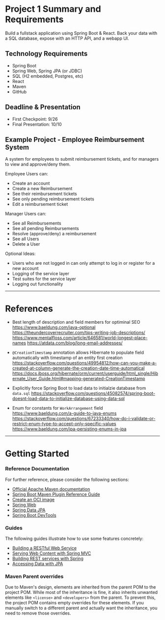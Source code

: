 # Project 1 Summary and Requirements
Build a fullstack application using Spring Boot & React. Back your data with a SQL database, expose with an HTTP API, and a webapp UI.

## Technology Requirements
- Spring Boot
- Spring Web, Spring JPA (or JDBC)
- SQL (H2 embedded, Postgres, etc)
- React
- Maven
- GitHub

## Deadline & Presentation
- First Checkpoint: 9/26
- Final Presentation: 10/10

## Example Project - Employee Reimbursement System
A system for employees to submit reimbursement tickets, and for managers to view and approve/deny them.

Employee Users can:
- Create an account
- Create a new Reimbursement
- See their reimbursement tickets
- See only pending reimbursement tickets
- Edit a reimbursement ticket

Manager Users can:
- See all Reimbursements
- See all pending Reimbursements
- Resolve (approve/deny) a reimbursement
- See all Users
- Delete a User

Optional Ideas:
- Users who are not logged in can only attempt to log in or register for a new account
- Logging of the service layer
- Test suites for the service layer
- Logging out functionality

- - - 
# References

* Best length of description and field members for optiminal SEO 
https://www.baeldung.com/java-optional
https://theundercoverrecruiter.com/tips-writing-job-descriptions/
https://www.mentalfloss.com/article/646581/world-longest-place-names
https://atdata.com/blog/long-email-addresses/

* `@CreationTimestamp` annotation allows Hibernate to populate field automatically with timestamp of an entity first creation
https://stackoverflow.com/questions/49954812/how-can-you-make-a-created-at-column-generate-the-creation-date-time-automatical
https://docs.jboss.org/hibernate/orm/current/userguide/html_single/Hibernate_User_Guide.html#mapping-generated-CreationTimestamp

* Explicitly force Spring Boot to load data to initialzie database from `data.sql`
https://stackoverflow.com/questions/45082574/spring-boot-doesnt-load-data-to-initialize-database-using-data-sql

* Enum for constants for `WorkArrangement` field
https://www.baeldung.com/a-guide-to-java-enums 
https://stackoverflow.com/questions/67233340/how-do-i-validate-or-restrict-enum-type-to-accept-only-specific-values
https://www.baeldung.com/jpa-persisting-enums-in-jpa
- - -

# Getting Started

### Reference Documentation
For further reference, please consider the following sections:

* [Official Apache Maven documentation](https://maven.apache.org/guides/index.html)
* [Spring Boot Maven Plugin Reference Guide](https://docs.spring.io/spring-boot/3.5.6/maven-plugin)
* [Create an OCI image](https://docs.spring.io/spring-boot/3.5.6/maven-plugin/build-image.html)
* [Spring Web](https://docs.spring.io/spring-boot/3.5.6/reference/web/servlet.html)
* [Spring Data JPA](https://docs.spring.io/spring-boot/3.5.6/reference/data/sql.html#data.sql.jpa-and-spring-data)
* [Spring Boot DevTools](https://docs.spring.io/spring-boot/3.5.6/reference/using/devtools.html)

### Guides
The following guides illustrate how to use some features concretely:

* [Building a RESTful Web Service](https://spring.io/guides/gs/rest-service/)
* [Serving Web Content with Spring MVC](https://spring.io/guides/gs/serving-web-content/)
* [Building REST services with Spring](https://spring.io/guides/tutorials/rest/)
* [Accessing Data with JPA](https://spring.io/guides/gs/accessing-data-jpa/)

### Maven Parent overrides

Due to Maven's design, elements are inherited from the parent POM to the project POM.
While most of the inheritance is fine, it also inherits unwanted elements like `<license>` and `<developers>` from the parent.
To prevent this, the project POM contains empty overrides for these elements.
If you manually switch to a different parent and actually want the inheritance, you need to remove those overrides.

